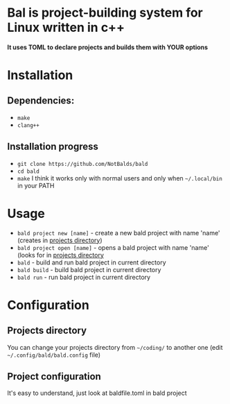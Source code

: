 # Bal is project-building system for Linux written in c++
#### It uses TOML to declare projects and builds them with YOUR options

# Installation
## Dependencies:
- ```make```
- ```clang++```
## Installation progress
- ```git clone https://github.com/NotBalds/bald```
- ```cd bald```
- ```make```
I think it works only with normal users and only when ```~/.local/bin``` in your PATH
# Usage
- ```bald project new [name]``` - create a new bald project with name 'name' (creates in [projects directory](#Configuration))
- ```bald project open [name]``` - opens a bald project with name 'name' (looks for in [projects directory](#Configuration)
- ```bald``` - build and run bald project in current directory
- ```bald build``` - build bald project in current directory
- ```bald run``` - run bald project in current directory

# Configuration
## Projects directory
You can change your projects directory from ```~/coding/``` to another one (edit ```~/.config/bald/bald.config``` file)
## Project configuration
It's easy to understand, just look at baldfile.toml in bald project
